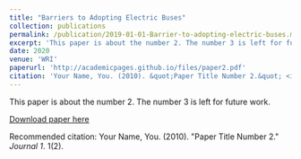 ```yaml
---
title: "Barriers to Adopting Electric Buses"
collection: publications
permalink: /publication/2019-01-01-Barrier-to-adopting-electric-buses.md
excerpt: 'This paper is about the number 2. The number 3 is left for future work.'
date: 2020
venue: 'WRI'
paperurl: 'http://academicpages.github.io/files/paper2.pdf'
citation: 'Your Name, You. (2010). &quot;Paper Title Number 2.&quot; <i>Journal 1</i>. 1(2).'
---
```

This paper is about the number 2. The number 3 is left for future work.

[Download paper here](http://academicpages.github.io/files/paper2.pdf)

Recommended citation: Your Name, You. (2010). "Paper Title Number 2." <i>Journal 1</i>. 1(2).
